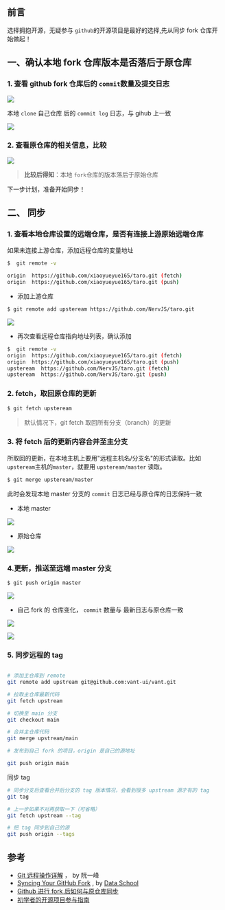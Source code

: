 ## 前言

选择拥抱开源，无疑参与 `github`的开源项目是最好的选择,先从同步 fork 仓库开始做起！

## 一、确认本地 fork 仓库版本是否落后于原仓库

### 1. 查看 github fork 仓库后的 `commit`数量及提交日志

![](http://ww1.sinaimg.cn/large/df551ea5ly1g36eil8exij20zs0nqn0d.jpg)

本地 `clone` 自己仓库 后的 `commit log` 日志，与 gihub 上一致

![](http://ww1.sinaimg.cn/large/df551ea5ly1g36eo5q8foj20z50jlwg7.jpg)

### 2. 查看原仓库的相关信息，比较

![](http://ww1.sinaimg.cn/large/df551ea5ly1g36eudcb4rj20wz0nh0vg.jpg)

> **比较后得知**：本地 `fork`仓库的版本落后于原始仓库

下一步计划，准备开始同步！

## 二、 同步

### 1. 查看本地仓库设置的远端仓库，是否有连接上游原始远端仓库

如果未连接上游仓库，添加远程仓库的变量地址

```bash
$  git remote -v

origin  https://github.com/xiaoyueyue165/taro.git (fetch)
origin  https://github.com/xiaoyueyue165/taro.git (push)
```

- 添加上游仓库

```bash
$ git remote add upsteream https://github.com/NervJS/taro.git
```

![](http://ww1.sinaimg.cn/large/df551ea5ly1g36fh3o0haj20zl0nrwhg.jpg)

- 再次查看远程仓库指向地址列表，确认添加

```bash
$  git remote -v
origin  https://github.com/xiaoyueyue165/taro.git (fetch)
origin  https://github.com/xiaoyueyue165/taro.git (push)
upsteream  https://github.com/NervJS/taro.git (fetch)
upsteream  https://github.com/NervJS/taro.git (push)
```

### 2. fetch，取回原仓库的更新

```bash
$ git fetch upsteream
```

> 默认情况下，git fetch 取回所有分支（branch）的更新

### 3. 将 fetch 后的更新内容合并至主分支

所取回的更新，在本地主机上要用"远程主机名/分支名"的形式读取。比如`upsteream`主机的`master`，就要用 `upsteream/master` 读取。

```bash
$ git merge upsteream/master
```

此时会发现本地 master 分支的 `commit` 日志已经与原仓库的日志保持一致

- 本地 master

![](http://ww1.sinaimg.cn/large/df551ea5ly1g36fdmme4wj21a50h4760.jpg)

- 原始仓库

![](http://ww1.sinaimg.cn/large/df551ea5ly1g36fit9vzhj20xd0nttbz.jpg)

### 4.更新，推送至远端 master 分支

```bash
$ git push origin master
```

![](http://ww1.sinaimg.cn/large/df551ea5ly1g36fm0iv0bj20l806j0t6.jpg)

- 自己 fork 的 仓库变化， `commit` 数量与 最新日志与原仓库一致

![](http://ww1.sinaimg.cn/large/df551ea5ly1g36ftr5z0oj20wo0ns41n.jpg)

![](http://ww1.sinaimg.cn/large/df551ea5ly1g36fvs95elj20w50nmwhn.jpg)

### 5. 同步远程的 tag

```bash

# 添加主仓库到 remote
git remote add upstream git@github.com:vant-ui/vant.git

# 拉取主仓库最新代码
git fetch upstream

# 切换至 main 分支
git checkout main

# 合并主仓库代码
git merge upstream/main

# 发布到自己 fork 的项目，origin 是自己的源地址

git push origin main
```

同步 tag

```bash
# 同步分支后查看合并后分支的 tag 版本情况，会看到很多 upstream 源才有的 tag
git tag

# 上一步如果不对再获取一下（可省略）
git fetch upstream --tag

# 把 tag 同步到自己的源
git push origin --tags
```

## 参考

- [Git 远程操作详解](http://www.ruanyifeng.com/blog/2014/06/git_remote.html) ， by 阮一峰
- [Syncing Your GitHub Fork](https://www.youtube.com/watch?v=-zvHQXnBO6c) , by [Data School](https://www.youtube.com/channel/UCnVzApLJE2ljPZSeQylSEyg)
- [Github 进行 fork 后如何与原仓库同步](https://github.com/selfteaching/the-craft-of-selfteaching/issues/67)
- [初学者的开源项目参与指南](https://www.freecodecamp.org/chinese/news/a-practical-guide-to-start-opensource-contributions/)
